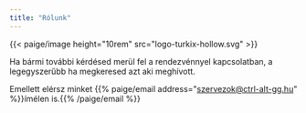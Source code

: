 ```yaml
---
title: "Rólunk"
---
```


{{< paige/image height="10rem" src="logo-turkix-hollow.svg" >}}

Ha bármi további kérdésed merül fel a rendezvénnyel kapcsolatban, a legegyszerűbb ha megkeresed azt aki meghívott.

Emellett elérsz minket {{% paige/email address="szervezok@ctrl-alt-gg.hu" %}}ímélen is.{{% /paige/email %}}
